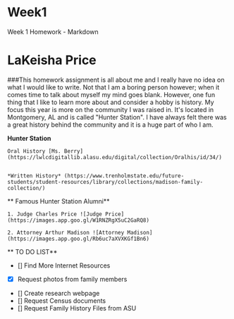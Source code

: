 # Week1
Week 1 Homework  - Markdown
# LaKeisha Price
###This homework assignment is all about me and I really have no idea on what I would like to write.  Not that I am a boring person however; when it comes time to talk about myself my mind goes blank.  However, one fun thing that I like to learn more about and consider a hobby is history.  My focus this year is more on the community I was raised in.  It's located in Montgomery, AL and is called "Hunter Station".  I have always felt there was a great history behind the community and it is a huge part of who I am.

**Hunter Station**

    Oral History [Ms. Berry](https://lwlcdigitallib.alasu.edu/digital/collection/Oralhis/id/34/)
    
    
    *Written History* (https://www.trenholmstate.edu/future-students/student-resources/library/collections/madison-family-collection/)

** Famous Hunter Station Alumni**

    1. Judge Charles Price ![Judge Price](https://images.app.goo.gl/W1RNZRgX5uC2GaRQ8)
    
    2. Attorney Arthur Madison ![Attorney Madison](https://images.app.goo.gl/Rb6uc7aXVXKGf1Bn6)

** TO DO LIST**
- [] Find More Internet Resources
- [X] Request photos from family members
- [] Create research webpage
- [] Request Census documents
- [] Request Family History Files from ASU
